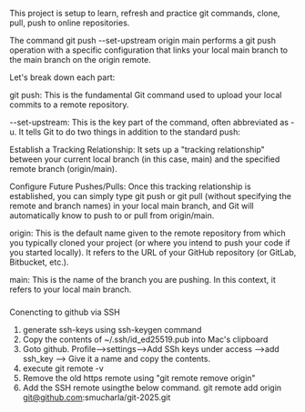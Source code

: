 This project is setup to learn, refresh and practice git commands, clone, pull, push to online repositories.

The command git push --set-upstream origin main performs a git push operation with a specific configuration that links your local main branch to the main branch on the origin remote.

Let's break down each part:

git push: This is the fundamental Git command used to upload your local commits to a remote repository.

--set-upstream: This is the key part of the command, often abbreviated as -u. It tells Git to do two things in addition to the standard push:

Establish a Tracking Relationship: It sets up a "tracking relationship" between your current local branch (in this case, main) and the specified remote branch (origin/main).

Configure Future Pushes/Pulls: Once this tracking relationship is established, you can simply type git push or git pull (without specifying the remote and branch names) in your local main branch, and Git will automatically know to push to or pull from origin/main.

origin: This is the default name given to the remote repository from which you typically cloned your project (or where you intend to push your code if you started locally). It refers to the URL of your GitHub repository (or GitLab, Bitbucket, etc.).

main: This is the name of the branch you are pushing. In this context, it refers to your local main branch.

###
Conencting to github via SSH

1. generate ssh-keys using ssh-keygen command
2. Copy the contents of ~/.ssh/id_ed25519.pub into Mac's clipboard
3. Goto github. Profile-->settings-->Add SSh keys under access -->add ssh_key --> Give it a name and copy the contents.
4. execute git remote -v
5. Remove the old https remote using "git remote remove origin"
6. Add the SSH remote usingthe below command.
   git remote add origin git@github.com:smucharla/git-2025.git



